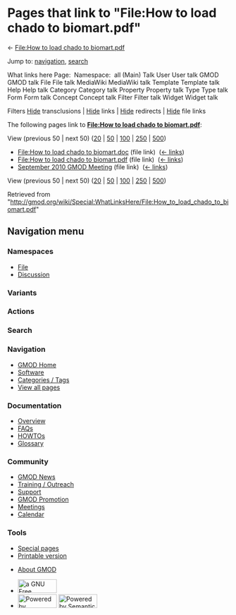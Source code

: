 <div id="mw-page-base" class="noprint">

</div>

<div id="mw-head-base" class="noprint">

</div>

<div id="content" class="mw-body" role="main">

<span id="top"></span>

<div id="mw-js-message" style="display:none;">

</div>



# <span dir="auto">Pages that link to "File:How to load chado to biomart.pdf"</span>

<div id="bodyContent">

<div id="contentSub">

← [File:How to load chado to
biomart.pdf](/wiki/File:How_to_load_chado_to_biomart.pdf "File:How to load chado to biomart.pdf")

</div>

<div id="jump-to-nav" class="mw-jump">

Jump to: [navigation](#mw-navigation), [search](#p-search)

</div>

<div id="mw-content-text">

What links here Page:  Namespace:  all (Main) Talk User User talk GMOD
GMOD talk File File talk MediaWiki MediaWiki talk Template Template talk
Help Help talk Category Category talk Property Property talk Type Type
talk Form Form talk Concept Concept talk Filter Filter talk Widget
Widget talk

Filters
[Hide](/mediawiki/index.php?title=Special:WhatLinksHere/File:How_to_load_chado_to_biomart.pdf&hidetrans=1 "Special:WhatLinksHere/File:How to load chado to biomart.pdf")
transclusions \|
[Hide](/mediawiki/index.php?title=Special:WhatLinksHere/File:How_to_load_chado_to_biomart.pdf&hidelinks=1 "Special:WhatLinksHere/File:How to load chado to biomart.pdf")
links \|
[Hide](/mediawiki/index.php?title=Special:WhatLinksHere/File:How_to_load_chado_to_biomart.pdf&hideredirs=1 "Special:WhatLinksHere/File:How to load chado to biomart.pdf")
redirects \|
[Hide](/mediawiki/index.php?title=Special:WhatLinksHere/File:How_to_load_chado_to_biomart.pdf&hideimages=1 "Special:WhatLinksHere/File:How to load chado to biomart.pdf")
file links

The following pages link to **[File:How to load chado to
biomart.pdf](/wiki/File:How_to_load_chado_to_biomart.pdf "File:How to load chado to biomart.pdf")**:

View (previous 50 \| next 50)
([20](/mediawiki/index.php?title=Special:WhatLinksHere/File:How_to_load_chado_to_biomart.pdf&limit=20 "Special:WhatLinksHere/File:How to load chado to biomart.pdf")
\|
[50](/mediawiki/index.php?title=Special:WhatLinksHere/File:How_to_load_chado_to_biomart.pdf&limit=50 "Special:WhatLinksHere/File:How to load chado to biomart.pdf")
\|
[100](/mediawiki/index.php?title=Special:WhatLinksHere/File:How_to_load_chado_to_biomart.pdf&limit=100 "Special:WhatLinksHere/File:How to load chado to biomart.pdf")
\|
[250](/mediawiki/index.php?title=Special:WhatLinksHere/File:How_to_load_chado_to_biomart.pdf&limit=250 "Special:WhatLinksHere/File:How to load chado to biomart.pdf")
\|
[500](/mediawiki/index.php?title=Special:WhatLinksHere/File:How_to_load_chado_to_biomart.pdf&limit=500 "Special:WhatLinksHere/File:How to load chado to biomart.pdf"))

- [File:How to load chado to
  biomart.doc](/wiki/File:How_to_load_chado_to_biomart.doc "File:How to load chado to biomart.doc")
  (file link) ‎ <span class="mw-whatlinkshere-tools">([←
  links](/mediawiki/index.php?title=Special:WhatLinksHere&target=File%3AHow+to+load+chado+to+biomart.doc "Special:WhatLinksHere"))</span>
- [File:How to load chado to
  biomart.pdf](/wiki/File:How_to_load_chado_to_biomart.pdf "File:How to load chado to biomart.pdf")
  (file link) ‎ <span class="mw-whatlinkshere-tools">([←
  links](/mediawiki/index.php?title=Special:WhatLinksHere&target=File%3AHow+to+load+chado+to+biomart.pdf "Special:WhatLinksHere"))</span>
- [September 2010 GMOD
  Meeting](/wiki/September_2010_GMOD_Meeting "September 2010 GMOD Meeting")
  (file link) ‎ <span class="mw-whatlinkshere-tools">([←
  links](/mediawiki/index.php?title=Special:WhatLinksHere&target=September+2010+GMOD+Meeting "Special:WhatLinksHere"))</span>

View (previous 50 \| next 50)
([20](/mediawiki/index.php?title=Special:WhatLinksHere/File:How_to_load_chado_to_biomart.pdf&limit=20 "Special:WhatLinksHere/File:How to load chado to biomart.pdf")
\|
[50](/mediawiki/index.php?title=Special:WhatLinksHere/File:How_to_load_chado_to_biomart.pdf&limit=50 "Special:WhatLinksHere/File:How to load chado to biomart.pdf")
\|
[100](/mediawiki/index.php?title=Special:WhatLinksHere/File:How_to_load_chado_to_biomart.pdf&limit=100 "Special:WhatLinksHere/File:How to load chado to biomart.pdf")
\|
[250](/mediawiki/index.php?title=Special:WhatLinksHere/File:How_to_load_chado_to_biomart.pdf&limit=250 "Special:WhatLinksHere/File:How to load chado to biomart.pdf")
\|
[500](/mediawiki/index.php?title=Special:WhatLinksHere/File:How_to_load_chado_to_biomart.pdf&limit=500 "Special:WhatLinksHere/File:How to load chado to biomart.pdf"))

</div>

<div class="printfooter">

Retrieved from
"<http://gmod.org/wiki/Special:WhatLinksHere/File:How_to_load_chado_to_biomart.pdf>"

</div>

<div id="catlinks" class="catlinks catlinks-allhidden">

</div>

<div class="visualClear">

</div>

</div>

</div>

<div id="mw-navigation">

## Navigation menu

<div id="mw-head">



<div id="left-navigation">

<div id="p-namespaces" class="vectorTabs" role="navigation"
aria-labelledby="p-namespaces-label">

### Namespaces

- <span id="ca-nstab-image"><a href="/wiki/File:How_to_load_chado_to_biomart.pdf" accesskey="c"
  title="View the file page [c]">File</a></span>
- <span id="ca-talk"><a
  href="/mediawiki/index.php?title=File_talk:How_to_load_chado_to_biomart.pdf&amp;action=edit&amp;redlink=1"
  accesskey="t"
  title="Discussion about the content page [t]">Discussion</a></span>

</div>

<div id="p-variants" class="vectorMenu emptyPortlet" role="navigation"
aria-labelledby="p-variants-label">

### 

### Variants[](#)

<div class="menu">

</div>

</div>

</div>

<div id="right-navigation">



<div id="p-cactions" class="vectorMenu emptyPortlet" role="navigation"
aria-labelledby="p-cactions-label">

### Actions[](#)

<div class="menu">

</div>

</div>

<div id="p-search" role="search">

### Search

<div id="simpleSearch">

</div>

</div>

</div>

</div>

<div id="mw-panel">

<div id="p-logo" role="banner">

<a href="/wiki/Main_Page"
style="background-image: url(http://gmod.org/images/GMOD-cogs.png);"
title="Visit the main page"></a>

</div>

<div id="p-Navigation" class="portal" role="navigation"
aria-labelledby="p-Navigation-label">

### Navigation

<div class="body">

- <span id="n-GMOD-Home">[GMOD Home](/wiki/Main_Page)</span>
- <span id="n-Software">[Software](/wiki/GMOD_Components)</span>
- <span id="n-Categories-.2F-Tags">[Categories /
  Tags](/wiki/Categories)</span>
- <span id="n-View-all-pages">[View all
  pages](/wiki/Special:AllPages)</span>

</div>

</div>

<div id="p-Documentation" class="portal" role="navigation"
aria-labelledby="p-Documentation-label">

### Documentation

<div class="body">

- <span id="n-Overview">[Overview](/wiki/Overview)</span>
- <span id="n-FAQs">[FAQs](/wiki/Category:FAQ)</span>
- <span id="n-HOWTOs">[HOWTOs](/wiki/Category:HOWTO)</span>
- <span id="n-Glossary">[Glossary](/wiki/Glossary)</span>

</div>

</div>

<div id="p-Community" class="portal" role="navigation"
aria-labelledby="p-Community-label">

### Community

<div class="body">

- <span id="n-GMOD-News">[GMOD News](/wiki/GMOD_News)</span>
- <span id="n-Training-.2F-Outreach">[Training /
  Outreach](/wiki/Training_and_Outreach)</span>
- <span id="n-Support">[Support](/wiki/Support)</span>
- <span id="n-GMOD-Promotion">[GMOD
  Promotion](/wiki/GMOD_Promotion)</span>
- <span id="n-Meetings">[Meetings](/wiki/Meetings)</span>
- <span id="n-Calendar">[Calendar](/wiki/Calendar)</span>

</div>

</div>

<div id="p-tb" class="portal" role="navigation"
aria-labelledby="p-tb-label">

### Tools

<div class="body">

- <span id="t-specialpages"><a href="/wiki/Special:SpecialPages" accesskey="q"
  title="A list of all special pages [q]">Special pages</a></span>
- <span id="t-print"><a
  href="/mediawiki/index.php?title=Special:WhatLinksHere/File:How_to_load_chado_to_biomart.pdf&amp;printable=yes"
  rel="alternate" accesskey="p"
  title="Printable version of this page [p]">Printable version</a></span>

</div>

</div>

</div>

</div>

<div id="footer" role="contentinfo">

- <span id="footer-places-about">[About
  GMOD](/wiki/GMOD:About "GMOD:About")</span>

<!-- -->

- <span id="footer-copyrightico">[<img src="http://www.gnu.org/graphics/gfdl-logo-small.png" width="88"
  height="31" alt="a GNU Free Documentation License" />](http://www.gnu.org/licenses/fdl-1.3.html)</span>
- <span id="footer-poweredbyico">[<img src="/mediawiki/skins/common/images/poweredby_mediawiki_88x31.png"
  width="88" height="31" alt="Powered by MediaWiki" />](//www.mediawiki.org/)
  [<img
  src="/mediawiki/extensions/SemanticMediaWiki/includes/../resources/images/smw_button.png"
  width="88" height="31" alt="Powered by Semantic MediaWiki" />](https://www.semantic-mediawiki.org/wiki/Semantic_MediaWiki)</span>

<div style="clear:both">

</div>

</div>
